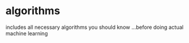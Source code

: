 # algorithms
includes all necessary algorithms you should know ...before doing actual machine learning
